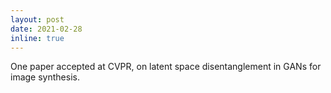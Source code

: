 ```yaml
---
layout: post
date: 2021-02-28
inline: true
---
```


One paper accepted at CVPR, on latent space disentanglement in GANs for image synthesis. 